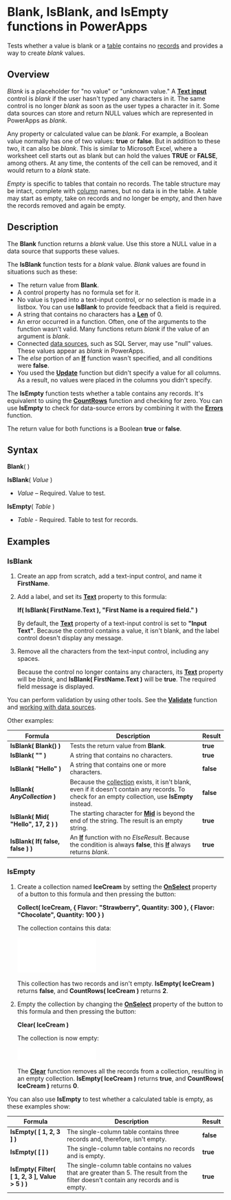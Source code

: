 <properties
	pageTitle="Blank, IsBlank, and IsEmpty functions | Microsoft PowerApps"
	description="Reference information, including syntax and examples, for the Blank, IsBlank, and IsEmpty functions in PowerApps"
	services=""
	suite="powerapps"
	documentationCenter="na"
	authors="gregli-msft"
	manager="anneta"
	editor=""
	tags=""/>

<tags
   ms.service="powerapps"
   ms.devlang="na"
   ms.topic="article"
   ms.tgt_pltfrm="na"
   ms.workload="na"
   ms.date="11/01/2015"
   ms.author="gregli"/>

# Blank, IsBlank, and IsEmpty functions in PowerApps #

Tests whether a value is blank or a [table](../working-with-tables.md) contains no [records](../working-with-tables.md#records) and provides a way to create *blank* values.

## Overview ##

*Blank* is a placeholder for "no value" or "unknown value." A **[Text input](../controls/control-text-input.md)** control is *blank* if the user hasn't typed any characters in it. The same control is no longer *blank* as soon as the user types a character in it.  Some data sources can store and return NULL values which are represented in PowerApps as *blank*.

Any property or calculated value can be *blank*.  For example, a Boolean value normally has one of two values: **true** or **false**.  But in addition to these two, it can also be *blank*.  This is similar to Microsoft Excel, where a worksheet cell starts out as blank but can hold the values **TRUE** or **FALSE**, among others. At any time, the contents of the cell can be removed, and it would return to a *blank* state.

*Empty* is specific to tables that contain no records. The table structure may be intact, complete with [column](../working-with-tables.md#columns) names, but no data is in the table.  A table may start as empty, take on records and no longer be empty, and then have the records removed and again be empty.

## Description ##

The **Blank** function returns a *blank* value.  Use this store a NULL value in a data source that supports these values.  

The **IsBlank** function tests for a *blank* value. *Blank* values are found in situations such as these:

- The return value from **Blank**.
- A control property has no formula set for it.
- No value is typed into a text-input control, or no selection is made in a listbox.  You can use **IsBlank** to provide feedback that a field is required.
- A string that contains no characters has a **[Len](function-len.md)** of 0.
- An error occurred in a function. Often, one of the arguments to the function wasn't valid. Many functions return *blank* if the value of an argument is *blank*.
- Connected [data sources](../working-with-data-sources.md), such as SQL Server, may use "null" values.  These values appear as *blank* in PowerApps.
- The *else* portion of an **[If](function-if.md)** function wasn't specified, and all conditions were **false**.
- You used the **[Update](function-update-updateif.md)** function but didn't specify a value for all columns. As a result, no values were placed in the columns you didn't specify.

The **IsEmpty** function tests whether a table contains any records. It's equivalent to using the **[CountRows](function-table-counts.md)** function and checking for zero. You can use **IsEmpty** to check for data-source errors by combining it with the **[Errors](function-errors.md)** function.

The return value for both functions is a Boolean **true** or **false**.

## Syntax ##

**Blank**(&nbsp;)

**IsBlank**( *Value* )

- *Value* – Required. Value to test.

**IsEmpty**( *Table* )

- *Table* - Required. Table to test for records.

## Examples ##

### IsBlank ###

1. Create an app from scratch, add a text-input control, and name it **FirstName**.

1. Add a label, and set its **[Text](../controls/properties-core.md)** property to this formula:

	**If( IsBlank( FirstName.Text ), "First Name is a required field." )**

	By default, the **[Text](../controls/properties-core.md)** property of a text-input control is set to **"Input Text"**. Because the control contains a value, it isn't blank, and the label control doesn't display any message.

1. Remove all the characters from the text-input control, including any spaces.

	Because the control no longer contains any characters, its **[Text](../controls/properties-core.md)** property will be *blank*, and **IsBlank( FirstName.Text )** will be **true**. The required field message is displayed.

You can perform validation by using other tools. See the **[Validate](function-validate.md)** function and [working with data sources](../working-with-data-sources.md).  

Other examples:

| Formula | Description | Result |
|---------|-------------|--------|
| **IsBlank( Blank() )** | Tests the return value from **Blank**. | **true** |
| **IsBlank( "" )** | A string that contains no characters. | **true** |
| **IsBlank( "Hello" )** | A string that contains one or more characters. | **false** |
| **IsBlank( *AnyCollection* )** | Because the [collection](../working-with-data-sources.md#collections) exists, it isn't blank, even if it doesn't contain any records. To check for an empty collection, use **IsEmpty** instead. | **false** |
| **IsBlank( Mid( "Hello", 17, 2 ) )** | The starting character for **[Mid](function-left-mid-right.md)** is beyond the end of the string.  The result is an empty string.  | **true** |
| **IsBlank( If( false, false ) )** | An **[If](function-if.md)** function with no *ElseResult*.  Because the condition is always **false**, this **[If](function-if.md)** always returns *blank*.  | **true** |

### IsEmpty ###

1. Create a collection named **IceCream** by setting the **[OnSelect](../controls/properties-core.md)** property of a button to this formula and then pressing the button:

	**Collect( IceCream, { Flavor: "Strawberry", Quantity: 300 }, { Flavor: "Chocolate", Quantity: 100 } )**

	The collection contains this data:

	![](media/function-isblank-isempty/icecream-strawberry-chocolate.png)

	This collection has two records and isn't empty. **IsEmpty( IceCream )** returns **false**, and **CountRows( IceCream )** returns **2**.

2. Empty the collection by changing the **[OnSelect](../controls/properties-core.md)** property of the button to this formula and then pressing the button:

	**Clear( IceCream )**

	The collection is now empty:

	![](media/function-isblank-isempty/icecream-clear.png)

	The **[Clear](function-clear-collect-clearcollect.md)** function removes all the records from a collection, resulting in an empty collection. **IsEmpty( IceCream )** returns **true**, and **CountRows( IceCream )** returns **0**.

You can also use **IsEmpty** to test whether a calculated table is empty, as these examples show:

| Formula | Description | Result |
|---------|-------------|--------|
| **IsEmpty( [&nbsp;1,&nbsp;2,&nbsp;3 ] )** | The single-column table contains three records and, therefore, isn't empty.  | **false** |
| **IsEmpty( [&nbsp;] )** | The single-column table contains no records and is empty. | **true** |
| **IsEmpty( Filter( [&nbsp;1,&nbsp;2,&nbsp;3&nbsp;], Value > 5 ) )** | The single-column table contains no values that are greater than 5.  The result from the filter doesn't contain any records and is empty. | **true** |

